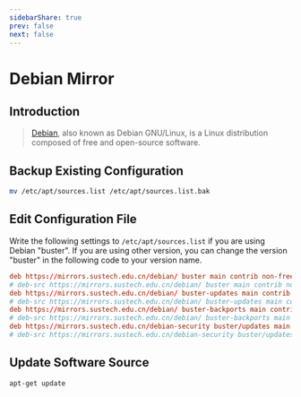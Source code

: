 ```yaml
---
sidebarShare: true
prev: false
next: false
---
```


# Debian Mirror

## Introduction

> [Debian](https://en.wikipedia.org/wiki/Debian), also known as Debian GNU/Linux, is a Linux distribution composed of free and open-source software.

## Backup Existing Configuration

``` sh
mv /etc/apt/sources.list /etc/apt/sources.list.bak
```

## Edit Configuration File

Write the following settings to `/etc/apt/sources.list` if you are using Debian "buster". If you are using other version, you can change the version "buster" in the following code to your version name.

``` toml
deb https://mirrors.sustech.edu.cn/debian/ buster main contrib non-free
# deb-src https://mirrors.sustech.edu.cn/debian/ buster main contrib non-free
deb https://mirrors.sustech.edu.cn/debian/ buster-updates main contrib non-free
# deb-src https://mirrors.sustech.edu.cn/debian/ buster-updates main contrib non-free
deb https://mirrors.sustech.edu.cn/debian/ buster-backports main contrib non-free
# deb-src https://mirrors.sustech.edu.cn/debian/ buster-backports main contrib non-free
deb https://mirrors.sustech.edu.cn/debian-security buster/updates main contrib non-free
# deb-src https://mirrors.sustech.edu.cn/debian-security buster/updates main contrib non-free
```

## Update Software Source

``` sh
apt-get update
```

